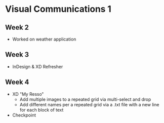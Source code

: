 # Visual Communications 1

## Week 2

- Worked on weather application

## Week 3

- InDesign & XD Refresher

## Week 4

- XD "My Resso"
  - Add multiple images to a repeated grid via multi-select and drop
  - Add different names per a repeated grid via a .txt file with a new line for each block of text
- Checkpoint
